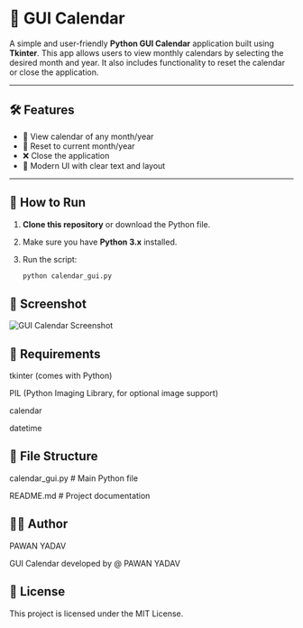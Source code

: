 # 📅 GUI Calendar

A simple and user-friendly **Python GUI Calendar** application built using **Tkinter**. This app allows users to view monthly calendars by selecting the desired month and year. It also includes functionality to reset the calendar or close the application.

---

## 🛠 Features

- 📆 View calendar of any month/year
- 🔁 Reset to current month/year
- ❌ Close the application
- 🎨 Modern UI with clear text and layout

---

## 🚀 How to Run

1. **Clone this repository** or download the Python file.

2. Make sure you have **Python 3.x** installed.

3. Run the script:

   ```bash
   python calendar_gui.py
   
## 📸 Screenshot

![GUI Calendar Screenshot](screenshot.png)


## 🧰 Requirements

tkinter (comes with Python)

PIL (Python Imaging Library, for optional image support)

calendar

datetime


## 📂 File Structure

calendar_gui.py   # Main Python file

README.md         # Project documentation

## 👨‍💻 Author

PAWAN YADAV

GUI Calendar developed by @ PAWAN YADAV

## 📃 License

This project is licensed under the MIT License.

